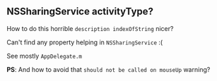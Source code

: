 NSSharingService activityType?
---


How to do this horrible `description indexOfString` nicer?

Can't find any property helping in `NSSharingService` :(

See mostly `AppDelegate.m`


__PS__: And how to avoid that `should not be called on mouseUp` warning?